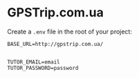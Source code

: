 # GPSTrip.com.ua

Create a `.env` file in the root of your project:

```dosini
BASE_URL=http://gpstrip.com.ua/


TUTOR_EMAIL=email
TUTOR_PASSWORD=password
```


